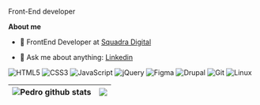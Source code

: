 Front-End developer

**About me**

- 💼 FrontEnd Developer at [Squadra Digital](https://www.squadra.com.br/)

- 💬 Ask me about anything: [Linkedin](https://www.linkedin.com/in/pedrofigueiredojs/)
  
![HTML5](https://img.shields.io/badge/html5-%23E34F26.svg?style=for-the-badge&logo=html5&logoColor=white)
![CSS3](https://img.shields.io/badge/css3-%231572B6.svg?style=for-the-badge&logo=css3&logoColor=white)
![JavaScript](https://img.shields.io/badge/javascript-%23323330.svg?style=for-the-badge&logo=javascript&logoColor=%23F7DF1E)
![jQuery](https://img.shields.io/badge/jquery-%230769AD.svg?style=for-the-badge&logo=jquery&logoColor=white)
![Figma](https://img.shields.io/badge/figma-%23F24E1E.svg?style=for-the-badge&logo=figma&logoColor=white)
![Drupal](https://img.shields.io/badge/drupal-%230678BE.svg?style=for-the-badge&logo=drupal&logoColor=white)
![Git](https://img.shields.io/badge/git-%23F05033.svg?style=for-the-badge&logo=git&logoColor=white)
![Linux](https://img.shields.io/badge/Linux-FCC624?style=for-the-badge&logo=linux&logoColor=black)

|<img align="center" src="https://github-readme-stats.vercel.app/api?username=pedrofigueiredojs&show_icons=true&include_all_commits=true&hide_border=true" alt="Pedro github stats" /> | <img align="center" src="https://github-readme-stats.vercel.app/api/top-langs/?username=pedrofigueiredojs&hide_border=true" /> |
| ------------- | ------------- |

<br />
